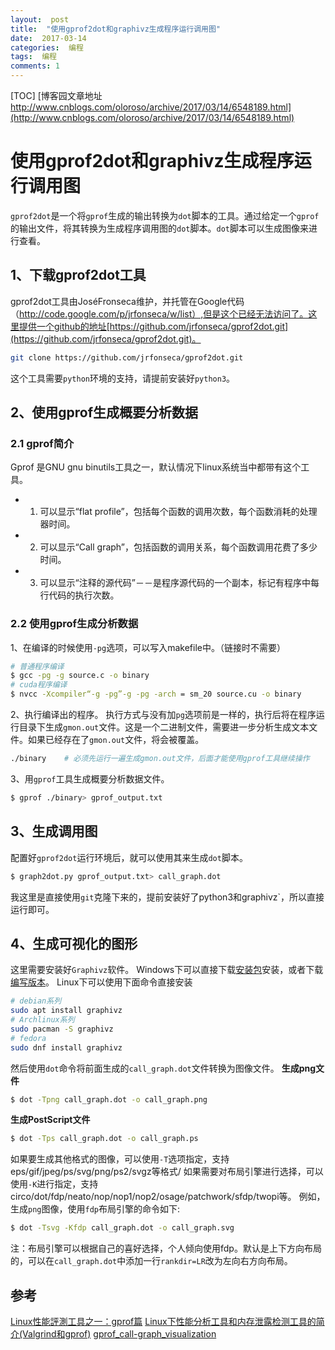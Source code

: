 ```yaml
---
layout:  post
title:  "使用gprof2dot和graphivz生成程序运行调用图"
date:  2017-03-14
categories:  编程
tags:  编程
comments: 1
---
```


[TOC]
[博客园文章地址 http://www.cnblogs.com/oloroso/archive/2017/03/14/6548189.html](http://www.cnblogs.com/oloroso/archive/2017/03/14/6548189.html)
# 使用gprof2dot和graphivz生成程序运行调用图

`gprof2dot`是一个将`gprof`生成的输出转换为`dot`脚本的工具。通过给定一个`gprof`的输出文件，将其转换为生成程序调用图的`dot`脚本。`dot`脚本可以生成图像来进行查看。

## 1、下载gprof2dot工具
gprof2dot工具由JoséFronseca维护，并托管在Google代码（http://code.google.com/p/jrfonseca/w/list）,但是这个已经无法访问了。这里提供一个github的地址[https://github.com/jrfonseca/gprof2dot.git](https://github.com/jrfonseca/gprof2dot.git)。

```bash
git clone https://github.com/jrfonseca/gprof2dot.git
```
这个工具需要`python`环境的支持，请提前安装好`python3`。


## 2、使用gprof生成概要分析数据

### 2.1 gprof简介
Gprof 是GNU gnu binutils工具之一，默认情况下linux系统当中都带有这个工具。
- 1. 可以显示“flat profile”，包括每个函数的调用次数，每个函数消耗的处理器时间。
- 2. 可以显示“Call graph”，包括函数的调用关系，每个函数调用花费了多少时间。
- 3. 可以显示“注释的源代码”－－是程序源代码的一个副本，标记有程序中每行代码的执行次数。

### 2.2 使用gprof生成分析数据

1、在编译的时候使用`-pg`选项，可以写入makefile中。（链接时不需要）
```bash
# 普通程序编译
$ gcc -pg -g source.c -o binary
# cuda程序编译
$ nvcc -Xcompiler“-g -pg”-g -pg -arch = sm_20 source.cu -o binary
```

2、执行编译出的程序。
执行方式与没有加`pg`选项前是一样的，执行后将在程序运行目录下生成`gmon.out`文件。这是一个二进制文件，需要进一步分析生成文本文件。如果已经存在了`gmon.out`文件，将会被覆盖。
```bash
./binary	# 必须先运行一遍生成gmon.out文件，后面才能使用gprof工具继续操作
```

3、用`gprof`工具生成概要分析数据文件。
```bash
$ gprof ./binary> gprof_output.txt
```




## 3、生成调用图
配置好`gprof2dot`运行环境后，就可以使用其来生成`dot`脚本。
```bash
$ graph2dot.py gprof_output.txt> call_graph.dot
```
我这里是直接使用`git`克隆下来的，提前安装好了python3和graphivz`，所以直接运行即可。

## 4、生成可视化的图形
这里需要安装好`Graphivz`软件。
Windows下可以直接下载[安装包](http://www.graphviz.org/pub/graphviz/stable/windows/graphviz-2.38.msi)安装，或者下载[编写版本](http://www.graphviz.org/pub/graphviz/stable/windows/graphviz-2.38.zip)。
Linux下可以使用下面命令直接安装
```bash
# debian系列
sudo apt install graphivz
# Archlinux系列
sudo pacman -S graphivz
# fedora
sudo dnf install graphivz
```

然后使用`dot`命令将前面生成的`call_graph.dot`文件转换为图像文件。
**生成png文件**
```bash
$ dot -Tpng call_graph.dot -o call_graph.png
```
**生成PostScript文件**
```bash
$ dot -Tps call_graph.dot -o call_graph.ps
```
如果要生成其他格式的图像，可以使用`-T`选项指定，支持eps/gif/jpeg/ps/svg/png/ps2/svgz等格式/
如果需要对布局引擎进行选择，可以使用`-K`进行指定，支持circo/dot/fdp/neato/nop/nop1/nop2/osage/patchwork/sfdp/twopi等。
例如，生成`png`图像，使用`fdp`布局引擎的命令如下:

```bash
$ dot -Tsvg -Kfdp call_graph.dot -o call_graph.svg
```
注：布局引擎可以根据自己的喜好选择，个人倾向使用fdp。默认是上下方向布局的，可以在`call_graph.dot`中添加一行`rankdir=LR`改为左向右方向布局。

## 参考
[Linux性能評測工具之一：gprof篇](http://www.xuebuyuan.com/zh-tw/1849475.html)
[Linux下性能分析工具和内存泄露检测工具的简介(Valgrind和gprof)](http://blog.csdn.net/u014717036/article/details/50762252)
[gprof_call-graph_visualization](https://redmine.epfl.ch/projects/python_cookbook/wiki/gprof_call-graph_visualization)